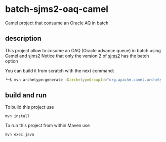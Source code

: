 # batch-sjms2-oaq-camel
Camel project that consume an Oracle AQ in batch

## description

This project allow to cosume an OAQ (Oracle advance queue) in batch using Camel and sjms2
Notice that only the version 2 of [sjms2](https://camel.apache.org/components/2.x/sjms2-component.html) has the batch option

You can build it from scratch with the next command:

```sh
╰─$ mvn archetype:generate -DarchetypeGroupId="org.apache.camel.archetypes" -DarchetypeArtifactId=camel-archetype-java -DarchetypeVersion="2.25.4"
```
## build and run

To build this project use

    mvn install

To run this project from within Maven use

    mvn exec:java


